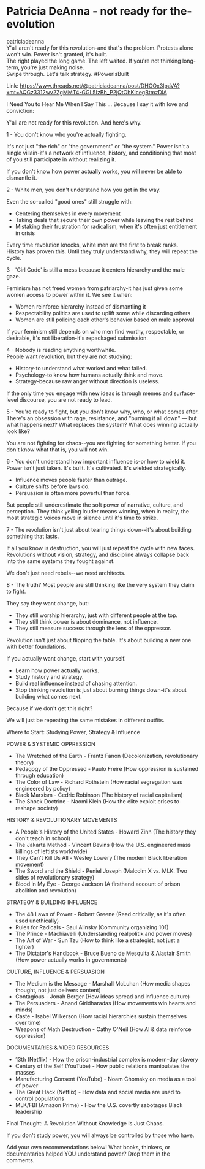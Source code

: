 # Patricia DeAnna - not ready for the- evolution

patriciadeanna  
Y'all aren't ready for this revolution-and that's the problem. Protests alone won't win. Power isn't granted, it's built.  
The right played the long game. The left waited. If you're not thinking long-term, you're just making noise.  
Swipe through. Let's talk strategy.  #PowerlsBuilt  

Link: https://www.threads.net/@patriciadeanna/post/DHOOx3lpaVA?xmt=AQGz3312wv2ZgMMT4-GGL5IzBh_P2jQtOhKIcegBtmzDlA  

I Need You to Hear Me When I Say This ...
Because I say it with love and conviction:

Y'all are not ready for this revolution.
And here's why.  

1 - You don't know who you're actually fighting.

It's not just "the rich" or "the government" or "the system." Power isn't a single villain-it's a network of influence, history, and conditioning that most of you still participate in without realizing it.

If you don't know how power actually works, you will never be able to dismantle it.-

2 - White men, you don't understand how you get in the way.

Even the so-called "good ones" still struggle with: 
 
- Centering themselves in every movement  
- Taking deals that secure their own power while leaving the rest behind  
-  Mistaking their frustration for radicalism, when it's often just entitlement in crisis  

Every time revolution knocks, white men are the first to break ranks.  
History has proven this. Until they truly understand why, they will repeat the cycle.

3 - 'Girl Code' is still a mess because it centers hierarchy and the male gaze.

Feminism has not freed women from patriarchy-it has just given some women access to power within it. We see it when:  

- Women reinforce hierarchy instead of dismantling it  
- Respectability politics are used to uplift some while discarding others  
- Women are still policing each other's behavior based on male approval  

If your feminism still depends on who men find worthy, respectable, or desirable, it's not liberation-it's repackaged submission.  

4 - Nobody is reading anything worthwhile.  
People want revolution, but they are not studying:  

- History-to understand what worked and what failed.  
- Psychology-to know how humans actually think and move.  
- Strategy-because raw anger without direction is useless.  

If the only time you engage with new ideas is through memes and surface-level discourse, you are not ready to lead.  

5 - You're ready to fight, but you don't know why, who, or what comes after.  
There's an obsession with rage, resistance, and "burning it all down" —  but what happens next? What replaces the system? What does winning actually look like?  

You are not fighting for chaos--you are fighting for something better. If you
don't know what that is, you will not win.  

6 - You don't understand how important influence is-or how to wield it.  
Power isn't just taken. It's built. It's cultivated. It's wielded strategically.  
- Influence moves people faster than outrage.  
- Culture shifts before laws do.  
- Persuasion is often more powerful than force.  

But people still underestimate the soft power of narrative, culture, and perception. They think yelling louder means winning, when in reality, the most strategic voices move in silence until it's time to strike.


7 - The revolution isn't just about tearing things down--it's about building something that lasts.

If all you know is destruction, you will just repeat the cycle with new faces. Revolutions without vision, strategy, and discipline always collapse back into the same systems they fought against.

We don't just need rebels--we need architects.

8 - The truth? Most people are still thinking like the very system they claim to fight.

They say they want change, but:  
- They still worship hierarchy, just with different people at the top.  
- They still think power is about dominance, not influence.  
- They still measure success through the lens of the oppressor.  

Revolution isn't just about flipping the table. It's about building a new one with better foundations.  

If you actually want change, start with yourself.

- Learn how power actually works.  
- Study history and strategy.  
- Build real influence instead of chasing attention.  
- Stop thinking revolution is just about burning things down-it's about building what comes next.

Because if we don't get this right?  

We will just be repeating the same mistakes in different outfits.  

Where to Start: Studying Power, Strategy & Influence

POWER & SYSTEMIC OPPRESSION  

- The Wretched of the Earth - Frantz Fanon (Decolonization, revolutionary theory)  
- Pedagogy of the Oppressed - Paulo Freire (How oppression is sustained through education)  
- The Color of Law - Richard Rothstein (How racial segregation was engineered by policy)  
- Black Marxism - Cedric Robinson (The history of racial capitalism)  
- The Shock Doctrine - Naomi Klein (How the elite exploit crises to reshape society)  


HISTORY & REVOLUTIONARY MOVEMENTS  
- A People's History of the United States - Howard Zinn (The history they don't teach in school)  
- The Jakarta Method - Vincent Bevins (How the U.S. engineered mass killings of leftists worldwide)  
- They Can't Kill Us All - Wesley Lowery (The modern Black liberation movement)  
- The Sword and the Shield - Peniel Joseph (Malcolm X vs. MLK: Two sides of revolutionary strategy)  
- Blood in My Eye - George Jackson (A firsthand account of prison abolition and revolution)  

STRATEGY & BUILDING INFLUENCE  

- The 48 Laws of Power - Robert Greene (Read critically, as it's often used unethically)  
- Rules for Radicals - Saul Alinsky (Community organizing 101)  
- The Prince - Machiavelli (Understanding realpolitik and power moves)  
- The Art of War - Sun Tzu (How to think like a strategist, not just a fighter)  
- The Dictator's Handbook - Bruce Bueno de Mesquita & Alastair Smith (How power actually works in governments)  

CULTURE, INFLUENCE & PERSUASION  

- The Medium is the Message - Marshall McLuhan (How media shapes thought, not just delivers content)  
- Contagious - Jonah Berger (How ideas spread and influence culture)  
- The Persuaders - Anand Giridharadas (How movements win hearts and minds)  
- Caste - Isabel Wilkerson (How racial hierarchies sustain themselves over time)    
- Weapons of Math Destruction - Cathy O'Neil (How Al & data reinforce oppression)  

DOCUMENTARIES & VIDEO RESOURCES  
- 13th (Netflix) - How the prison-industrial complex is modern-day slavery  
- Century of the Self (YouTube) - How public relations manipulates the masses  
- Manufacturing Consent (YouTube) - Noam Chomsky on media as a tool of power  
- The Great Hack (Netflix) - How data and social media are used to control populations  
- MLK/FBI (Amazon Prime) - How the U.S. covertly sabotages Black leadership  


Final Thought: A Revolution Without Knowledge Is Just Chaos.

If you don't study power, you will always be controlled by those who have.

Add your own recommendations below! What books, thinkers, or documentaries helped YOU understand power? Drop them in the comments.
